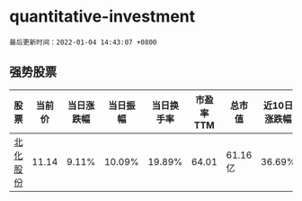 # quantitative-investment

`最后更新时间：2022-01-04 14:43:07 +0800`

## 强势股票

|股票|当前价|当日涨跌幅|当日振幅|当日换手率|市盈率TTM|总市值|近10日涨跌幅|
|----|----|----|----|----|----|----|----|
|[北化股份](https://xueqiu.com/S/SZ002246)|11.14|9.11%|10.09%|19.89%|64.01|61.16亿|36.69%|
